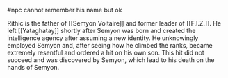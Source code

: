 #npc 
cannot remember his name but ok

Rithic is the father of [[Semyon Voltaire]] and former leader of [[F.I.Z.]]. He left [[Yataghatay]] shortly after Semyon was born and created the intelligence agency after assuming a new identity. He unknowingly employed Semyon and, after seeing how he climbed the ranks, became extremely resentful and ordered a hit on his own son. This hit did not succeed and was discovered by Semyon, which lead to his death on the hands of Semyon.